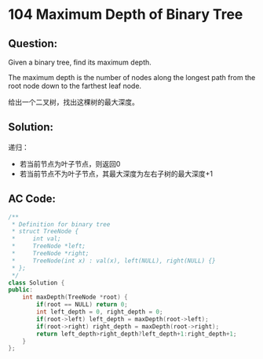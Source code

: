 # 104 Maximum Depth of Binary Tree

## Question:

Given a binary tree, find its maximum depth.

The maximum depth is the number of nodes along the longest path from the root node down to the farthest leaf node.

给出一个二叉树，找出这棵树的最大深度。

## Solution:

递归：

+ 若当前节点为叶子节点，则返回0
+ 若当前节点不为叶子节点，其最大深度为左右子树的最大深度+1

## AC Code:

``` c++
/**
 * Definition for binary tree
 * struct TreeNode {
 *     int val;
 *     TreeNode *left;
 *     TreeNode *right;
 *     TreeNode(int x) : val(x), left(NULL), right(NULL) {}
 * };
 */
class Solution {
public:
    int maxDepth(TreeNode *root) {
        if(root == NULL) return 0;
        int left_depth = 0, right_depth = 0;
        if(root->left) left_depth = maxDepth(root->left);
        if(root->right) right_depth = maxDepth(root->right);
        return left_depth>right_depth?left_depth+1:right_depth+1;
    }
};
```
